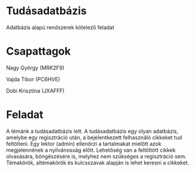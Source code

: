 # Tudásadatbázis

Adatbázis alapú rendszerek kötelező feladat

# Csapattagok

Nagy György (MRK2F9)

Vajda Tibor (PC6HVE)

Dobi Krisztina (JXAFFF)

# Feladat

A témánk a tudásadatbázis lett. A tudásadatbázis egy olyan adatbázis, amelybe egy
regisztráció után, a bejelentkezett felhasználó cikkeket tud feltölteni. Egy lektor (admin)
ellenőrzi a tartalmakat mielőtt azok megjelennének a nyilvánosság előtt. Lehetőség van a
feltöltött cikkek olvasására, böngészésére is, melyhez nem szükséges a regisztráció sem.
Témakörök, altémakörök és kulcsszavak alapján is lehet keresni a cikkeket.